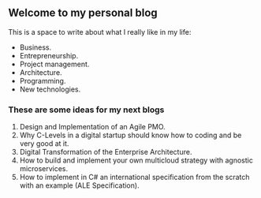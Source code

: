 ## Welcome to my personal blog

This is a space to write about what I really like in my life:

- Business.
- Entrepreneurship.
- Project management.
- Architecture.
- Programming.
- New technologies.

### These are some ideas for my next blogs

1. Design and Implementation of an Agile PMO.
2. Why C-Levels in a digital startup should know how to coding and be very good at it.
2. Digital Transformation of the Enterprise Architecture.
3. How to build and implement your own multicloud strategy with agnostic microservices.
4. How to implement in C# an international specification from the scratch with an example (ALE Specification).
